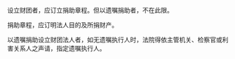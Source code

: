设立财团者，应订立捐助章程。但以遗嘱捐助者，不在此限。

捐助章程，应订明法人目的及所捐财产。

以遗嘱捐助设立财团法人者，如无遗嘱执行人时，法院得依主管机关、检察官或利害关系人之声请，指定遗嘱执行人。